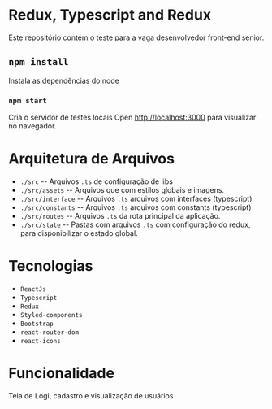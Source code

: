 # Redux, Typescript and Redux

Este repositório contém o teste para a vaga desenvolvedor front-end senior.

## `npm install`

Instala as dependências do node

### `npm start`

Cria o servidor de testes locais
Open [http://localhost:3000](http://localhost:3000) para visualizar no navegador.

# Arquitetura de Arquivos

 - `./src` -- Arquivos `.ts` de configuração de libs
 - `./src/assets` -- Arquivos que com estilos globais e imagens.
 - `./src/interface` -- Arquivos `.ts` arquivos com interfaces (typescript)
 -  `./src/constants` -- Arquivos `.ts` arquivos com constants (typescript)
 - `./src/routes` -- Arquivos `.ts` da rota principal da aplicação.
 - `./src/state` -- Pastas com arquivos `.ts` com configuração do redux, para disponibilizar o estado global.


# Tecnologias 

 - `ReactJs` 
 - `Typescript`
 - `Redux`
 - `Styled-components`
 - `Bootstrap`
 - `react-router-dom`
 - `react-icons` 

# Funcionalidade

Tela de Logi, cadastro e visualização de usuários
